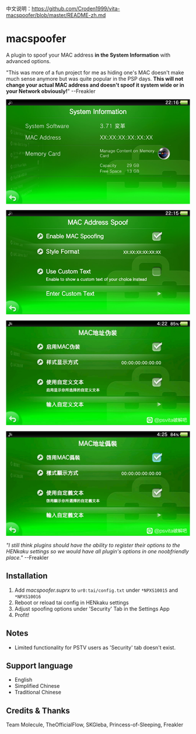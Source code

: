 中文说明：https://github.com/Croden1999/vita-macspoofer/blob/master/README-zh.md

# macspoofer
A plugin to spoof your MAC address __in the System Information__ with advanced options. 

"This was more of a fun project for me as hiding one's MAC doesn't make much sense anymore but was quite popular in the PSP days. __This will not change your actual MAC address and doesn't spoof it system wide or in your Network obviously!__"            --Freakler

![ref0](https://github.com/Croden1999/vita-macspoofer/raw/master/capture_000.jpg)

![ref1](https://github.com/Croden1999/vita-macspoofer/raw/master/capture_001.jpg)

![ref2](https://github.com/Croden1999/vita-macspoofer/raw/master/capture_002.jpg)

![ref3](https://github.com/Croden1999/vita-macspoofer/raw/master/capture_003.jpg)

*"I still think plugins should have the ability to register their options to the HENkaku settings so we would have all plugin's options in one noobfriendly place."*            --Freakler


## Installation
1) Add *macspoofer.suprx* to `ur0:tai/config.txt` under `*NPXS10015` and `*NPXS10016`
2) Reboot or reload tai config in HENkaku settings
3) Adjust spoofing options under 'Security' Tab in the Settings App
4) Profit!


## Notes
 - Limited functionality for PSTV users as 'Security' tab doesn't exist.


## Support language
- English
- Simplified Chinese
- Traditional Chinese


## Credits & Thanks
Team Molecule, TheOfficialFlow, SKGleba, Princess-of-Sleeping, Freakler
